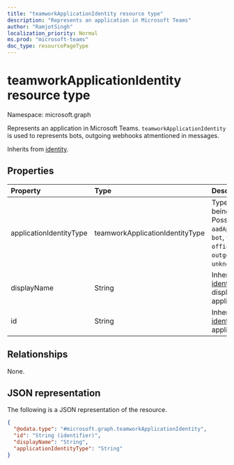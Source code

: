 ```yaml
---
title: "teamworkApplicationIdentity resource type"
description: "Represents an application in Microsoft Teams"
author: "RamjotSingh"
localization_priority: Normal
ms.prod: "microsoft-teams"
doc_type: resourcePageType
---
```


# teamworkApplicationIdentity resource type

Namespace: microsoft.graph

Represents an application in Microsoft Teams. `teamworkApplicationIdentity` is used to represents bots, outgoing webhooks atmentioned in messages.


Inherits from [identity](../resources/identity.md).

## Properties
|Property|Type|Description|
|:---|:---|:---|
|applicationIdentityType|teamworkApplicationIdentityType| Type of application being referenced. Possible values are: `aadApplication`, `bot`, `tenantBot`, `office365Connector`, `outgoingWebhook`, `unknownFutureValue`.|
|displayName|String|Inherited from [identity](../resources/identity.md). Optional display name of the application.|
|id|String|Inherited from [identity](../resources/identity.md). Id of the application.|

## Relationships
None.

## JSON representation
The following is a JSON representation of the resource.
<!-- {
  "blockType": "resource",
  "@odata.type": "microsoft.graph.teamworkApplicationIdentity"
}
-->
``` json
{
  "@odata.type": "#microsoft.graph.teamworkApplicationIdentity",
  "id": "String (identifier)",
  "displayName": "String",
  "applicationIdentityType": "String"
}
```


